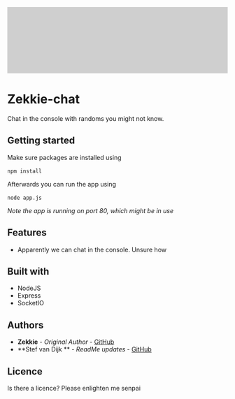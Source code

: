 ![cover](cover.png?raw=true)
# Zekkie-chat
Chat in the console with randoms you might not know.

## Getting started
Make sure packages are installed using
``` 
npm install
```
Afterwards you can run the app using
```
node app.js
```
*Note the app is running on port 80, which might be in use*

## Features
* Apparently we can chat in the console. Unsure how

## Built with
* NodeJS
* Express
* SocketIO

## Authors
* **Zekkie** - *Original Author* - [GitHub](https://github.com/Zekkie)
* **Stef van Dijk ** - *ReadMe updates* - [GitHub](https://github.com/vandijkstef)

## Licence
Is there a licence? Please enlighten me senpai
